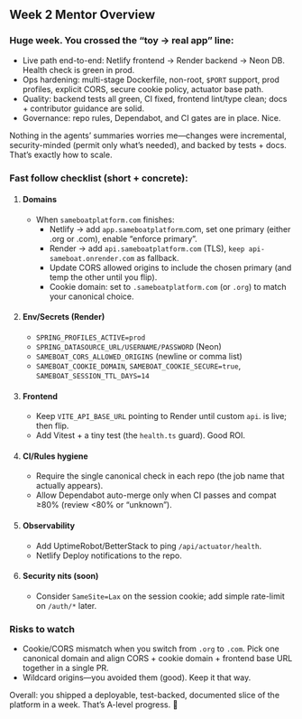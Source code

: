 ## Week 2 Mentor Overview

### Huge week. You crossed the “toy → real app” line:
- Live path end-to-end: Netlify frontend → Render backend → Neon DB. Health check is green in prod.
- Ops hardening: multi-stage Dockerfile, non-root, `$PORT` support, prod profiles, explicit CORS, secure cookie policy, actuator base path.
- Quality: backend tests all green, CI fixed, frontend lint/type clean; docs + contributor guidance are solid.
- Governance: repo rules, Dependabot, and CI gates are in place. Nice.

Nothing in the agents’ summaries worries me—changes were incremental, security-minded (permit only what’s needed), and backed by tests + docs. That’s exactly how to scale.

### Fast follow checklist (short + concrete):
1. #### Domains
   - When `sameboatplatform.com` finishes:
     - Netlify → add `app.sameboatplatform`.com, set one primary (either .org or .com), enable “enforce primary”.
     - Render → add `api.sameboatplatform.com` (TLS), `keep api-sameboat.onrender.com` as fallback.
     - Update CORS allowed origins to include the chosen primary (and temp the other until you flip).
     - Cookie domain: set to `.sameboatplatform.com` (or `.org`) to match your canonical choice.

2. #### Env/Secrets (Render)
   - `SPRING_PROFILES_ACTIVE=prod`
   - `SPRING_DATASOURCE_URL/USERNAME/PASSWORD` (Neon)
   - `SAMEBOAT_CORS_ALLOWED_ORIGINS` (newline or comma list)
   - `SAMEBOAT_COOKIE_DOMAIN`, `SAMEBOAT_COOKIE_SECURE=true`, `SAMEBOAT_SESSION_TTL_DAYS=14`

3. #### Frontend
   - Keep `VITE_API_BASE_URL` pointing to Render until custom `api`. is live; then flip.
   - Add Vitest + a tiny test (the `health.ts` guard). Good ROI.

4. #### CI/Rules hygiene
   - Require the single canonical check in each repo (the job name that actually appears).
   - Allow Dependabot auto-merge only when CI passes and compat ≥80% (review <80% or “unknown”).

5. #### Observability
   - Add UptimeRobot/BetterStack to ping `/api/actuator/health`.
   - Netlify Deploy notifications to the repo.

6. #### Security nits (soon)
   - Consider `SameSite=Lax` on the session cookie; add simple rate-limit on `/auth/*` later.

### Risks to watch
   - Cookie/CORS mismatch when you switch from `.org` to `.com`. Pick one canonical domain and align CORS + cookie domain + frontend base URL together in a single PR.
   - Wildcard origins—you avoided them (good). Keep it that way.

Overall: you shipped a deployable, test-backed, documented slice of the platform in a week. That’s A-level progress. 🎉